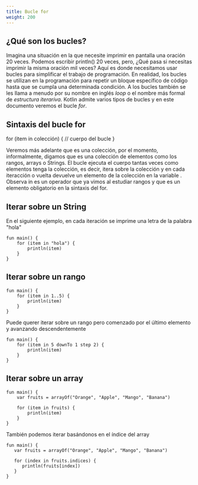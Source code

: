 ```yaml
---
title: Bucle for
weight: 200
---
```

## ¿Qué son los bucles?
Imagina una situación en la que necesite imprimir en pantalla una oración 20 veces.  Podemos escribir println() 20 veces, pero, ¿Qué pasa si necesitas imprimir la misma oración mil veces? Aquí es donde necesitamos usar bucles para simplificar el trabajo de programación. En realidad, los bucles se utilizan en la programación para repetir un bloque específico de código hasta que se cumpla una determinada condición.
A los bucles también se les llama a menudo por su nombre en inglés *loop* o el nombre más formal de *estructura iterariva*.
Kotlin admite varios tipos de bucles y en este documento veremos el bucle *for*.

## Sintaxis del bucle for

for (item in colección) {
    // cuerpo del bucle
}

Veremos más adelante que es una colección, por el momento, informalmente, digamos que es una colección de elementos como los rangos,  arrays o Strings.
El bucle ejecuta el cuerpo tantas veces como elementos tenga la colección, es decir, itera sobre la colección y en cada iteracción o vuelta devuelve un elemento de la colección en la variable . Observa in es un operador que ya vimos al estudiar rangos y que es un elemento obligatorio en la sintaxis del for.

## Iterar sobre un String
En el siguiente ejemplo, en cada iteración se imprime una letra de la palabra "hola"
```
fun main() {
    for (item in "hola") {
        println(item)
    }
}
```
## Iterar sobre un rango
```
fun main() {
    for (item in 1..5) {
        println(item)
    }
}
```
Puede querer iterar sobre un rango pero comenzado por el último elemento y avanzando descendentemente
```
fun main() {
    for (item in 5 downTo 1 step 2) {
        println(item)
    }
}
```
## Iterar sobre un array

```
fun main() {
    var fruits = arrayOf("Orange", "Apple", "Mango", "Banana")

    for (item in fruits) {
        println(item)
    }
}
```
También podemos iterar basándonos en el índice del array
```
fun main() {
   var fruits = arrayOf("Orange", "Apple", "Mango", "Banana")
   
   for (index in fruits.indices) {
      println(fruits[index])
   }
}
```
